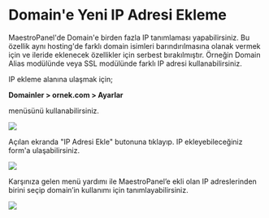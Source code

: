 # Domain'e Yeni IP Adresi Ekleme

MaestroPanel'de Domain'e birden fazla IP tanımlaması yapabilirsiniz. Bu özellik aynı hosting'de farklı domain isimleri barındırılmasına olanak vermek için ve ileride eklenecek özellikler için serbest bırakılmıştır. 
Örneğin Domain Alias modülünde veya SSL modülünde farklı IP adresi kullanabilirsiniz.

IP ekleme alanına ulaşmak için;

**Domainler > ornek.com > Ayarlar**

menüsünü kullanabilirsiniz.

![](https://lh6.googleusercontent.com/NtzuHWuihjzNPXgRpnfTfYAw9O23GYeH52omiq3_iRZP6h54WK4i0BEofMMO71zrqWuZkfPaUUsiTJgd8kDdP6IO12Ptrn6LzTckIUR_GpnC2VEuq-Qbt2l-xXdE2dbfmg)

Açılan ekranda "IP Adresi Ekle" butonuna tıklayıp. IP ekleyebileceğiniz form'a ulaşabilirsiniz.


![](https://lh6.googleusercontent.com/qxRscnoBuQMQeBjLNrxyeGOCvP5wvHqJEWO4epiAboPwO54Pg36e4k5yMks8_JPMYvE3CDJOrK0AagQbDJhQco_5cikkbO2Ulozc6yDdiNuf015jXb1xwBW4lx6FLTfo-g)

Karşınıza gelen menü yardımı ile MaestroPanel’e ekli olan IP adreslerinden birini seçip domain’in kullanımı için tanımlayabilirsiniz.

![](https://lh4.googleusercontent.com/FGOk7cllmKJXGfPnjKH6bL3bWB0oTxz1jnE8lSMiZb5HA-Bl0gdpkgiP2TOu6dh9HZIidq_yvIOekbw4C1WTAt9NuRCKJ0ag8yJKi3bpzMcozmYk5ttFBABIZWIaBzTqnQ)
